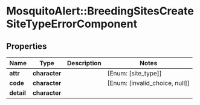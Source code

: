 # MosquitoAlert::BreedingSitesCreateSiteTypeErrorComponent


## Properties
Name | Type | Description | Notes
------------ | ------------- | ------------- | -------------
**attr** | **character** |  | [Enum: [site_type]] 
**code** | **character** |  | [Enum: [invalid_choice, null]] 
**detail** | **character** |  | 


